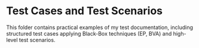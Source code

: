 # Test Cases and Test Scenarios

This folder contains practical examples of my test documentation, including structured test cases applying Black-Box techniques (EP, BVA) and high-level test scenarios.
